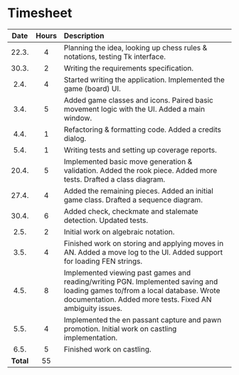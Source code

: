 # Timesheet

| Date  | Hours | Description |
|:-----:|:-----:|:----------- |
| 22.3. | 4     | Planning the idea, looking up chess rules & notations, testing Tk interface.
| 30.3. | 2     | Writing the requirements specification.
|  2.4. | 4     | Started writing the application. Implemented the game (board) UI.
|  3.4. | 5     | Added game classes and icons. Paired basic movement logic with the UI. Added a main window.
|  4.4. | 1     | Refactoring & formatting code. Added a credits dialog.
|  5.4. | 1     | Writing tests and setting up coverage reports.
| 20.4. | 5     | Implemented basic move generation & validation. Added the rook piece. Added more tests. Drafted a class diagram.
| 27.4. | 4     | Added the remaining pieces. Added an initial game class. Drafted a sequence diagram.
| 30.4. | 6     | Added check, checkmate and stalemate detection. Updated tests.
| 2.5.  | 2     | Initial work on algebraic notation.
| 3.5.  | 4     | Finished work on storing and applying moves in AN. Added a move log to the UI. Added support for loading FEN strings.
| 4.5.  | 8     | Implemented viewing past games and reading/writing PGN. Implemented saving and loading games to/from a local database. Wrote documentation. Added more tests. Fixed AN ambiguity issues.
| 5.5.  | 4     | Implemented the en passant capture and pawn promotion. Initial work on castling implementation.
| 6.5.  | 5     | Finished work on castling.
| **Total** | 55
